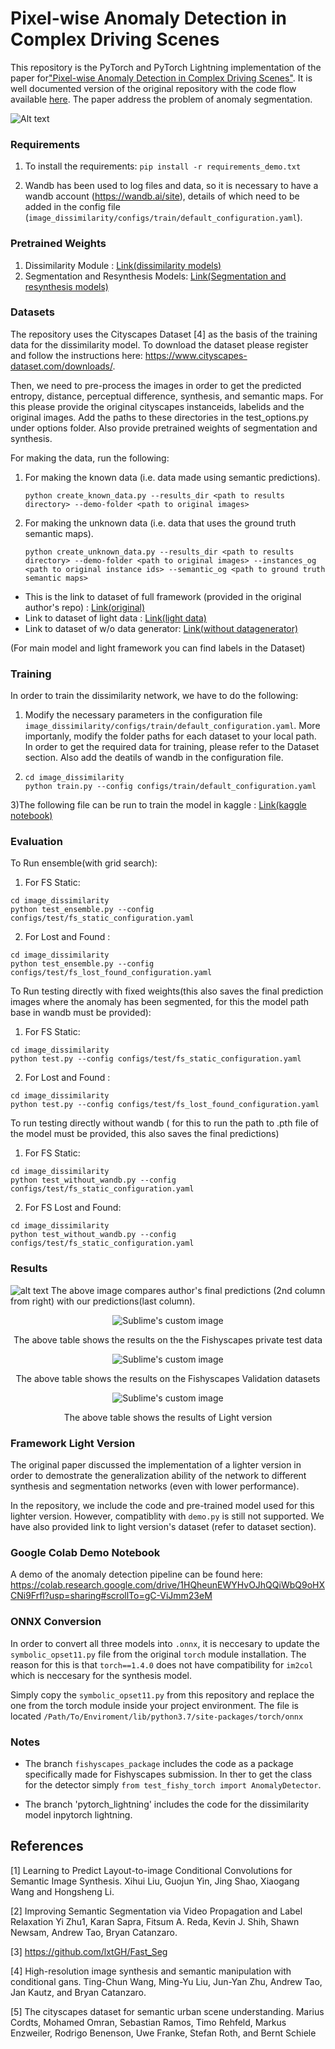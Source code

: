 # Pixel-wise Anomaly Detection in Complex Driving Scenes
This repository is the PyTorch and PyTorch Lightning implementation of the paper for["Pixel-wise Anomaly Detection in Complex Driving Scenes"](https://arxiv.org/abs/2103.05445). It is well documented version of the original repository with the code flow available [here](https://github.com/giandbt/synboost). The paper address the problem of anomaly segmentation.

![Alt text](display_images/methodology.png?raw=true "Methodology")

### Requirements

1) To install the requirements:
```pip install -r requirements_demo.txt```

2) Wandb has been used to log files and data, so it is necessary to have a wandb account (https://wandb.ai/site), details of which need to be added in the config file (`image_dissimilarity/configs/train/default_configuration.yaml`). 


### Pretrained Weights

1) Dissimilarity Module : [Link(dissimilarity models)](https://drive.google.com/drive/folders/16ELWb4Qu0AZ5dolf1vT5SoIkpdNR59DR?usp=sharing)
3) Segmentation and Resynthesis Models: [Link(Segmentation and resynthesis models)](https://drive.google.com/drive/folders/1OLsxpM_D6c8kGxikZwlytYDYZtR8S3C-?usp=sharing)


### Datasets 
The repository uses the Cityscapes Dataset [4] as the basis of the training data for the dissimilarity model. 
To download the dataset please register and follow the instructions here: https://www.cityscapes-dataset.com/downloads/.

Then, we need to pre-process the images in order to get the predicted entropy, distance, perceptual difference, synthesis, and semantic maps.
For this please provide the original cityscapes instanceids, labelids and the original images. Add the paths to these directories in the test_options.py under options folder.
Also provide pretrained weights of segmentation and synthesis.

For making the data, run the following:

1) For making the known data (i.e. data made using semantic predictions).
   ```
   python create_known_data.py --results_dir <path to results directory> --demo-folder <path to original images>
   ```

2) For making the unknown data (i.e. data that uses the ground truth semantic maps).
   ```
   python create_unknown_data.py --results_dir <path to results directory> --demo-folder <path to original images> --instances_og <path to original instance ids> --semantic_og <path to ground truth semantic maps>
   ```

- This is the link to dataset of full framework (provided in the original author's repo) : [Link(original)](http://robotics.ethz.ch/~asl-datasets/Dissimilarity/data_processed.tar)
- Link to dataset of light data : [Link(light data)](https://www.kaggle.com/mlrc2021anonymous/synboost-light-data)
- Link to dataset of w/o data generator: [Link(without datagenerator)](https://www.kaggle.com/mlrc2021anonymous/synboost-without-data-generator)

(For main model and light framework you can find labels in the Dataset)


### Training 
In order to train the dissimilarity network, we have to do the following:

1) Modify the necessary parameters in the configuration file `image_dissimilarity/configs/train/default_configuration.yaml`. 
More importanly, modify the folder paths for each dataset to your local path. In order to get the required data for training, please 
refer to the Dataset section. Also add the deatils of wandb in the configuration file.
2) ```
   cd image_dissimilarity
   python train.py --config configs/train/default_configuration.yaml
   ```
3)The following file can be run to train the model in kaggle : [Link(kaggle notebook)](https://www.kaggle.com/cshanmukhsivasai/synboost-pytorch/edit)

### Evaluation
To Run ensemble(with grid search):
1) For FS Static: 
```
cd image_dissimilarity
python test_ensemble.py --config configs/test/fs_static_configuration.yaml 
```

2) For Lost and Found : 
```
cd image_dissimilarity
python test_ensemble.py --config configs/test/fs_lost_found_configuration.yaml 
```

To Run testing directly with fixed weights(this also saves the final prediction images where the anomaly has been segmented, for this the model path base in wandb must be provided):
1) For FS Static: 
```
cd image_dissimilarity
python test.py --config configs/test/fs_static_configuration.yaml 
``` 
2) For Lost and Found : 
```
cd image_dissimilarity
python test.py --config configs/test/fs_lost_found_configuration.yaml 
```
To run testing directly without wandb ( for this to run the path to .pth file of the model must be provided, this also saves the final predictions)
1) For FS Static:
```
cd image_dissimilarity
python test_without_wandb.py --config configs/test/fs_static_configuration.yaml 
```
2) For FS Lost and Found:
```
cd image_dissimilarity
python test_without_wandb.py --config configs/test/fs_static_configuration.yaml 
```
   
### Results

![alt text](https://github.com/manideep1108/synboost/blob/master/display_images/Comapring%20oututs%20of%20ours%20and%20authors.jpeg?raw=true)
The above image compares author's final predictions (2nd column from right) with our predictions(last column).


<p align="center">
  <img src="https://github.com/manideep1108/synboost/blob/master/display_images/main%20results.png?raw=true" alt="Sublime's custom image"/>
</p>
<p align="center">
  The above table shows the results on the the Fishyscapes private test data
</p>

<p align="center">
  <img src="https://github.com/manideep1108/synboost/blob/master/display_images/table%202.png?raw=true" alt="Sublime's custom image"/>
</p>
<p align="center">
  The above table shows the results on the Fishyscapes Validation datasets
</p>

<p align="center">
  <img src="https://github.com/manideep1108/synboost/blob/master/display_images/light.png?raw=true" alt="Sublime's custom image"/>
</p>
<p align="center">
  The above table shows the results of Light version 
</p>



### Framework Light Version 
The original paper discussed the implementation of a lighter version in order to demostrate the generalization ability of the network to different
synthesis and segmentation networks (even with lower performance).

In the repository, we include the code and pre-trained model used for this lighter version. However, compatiblity with `demo.py` is still not supported. 
We have also provided link to light version's dataset (refer to dataset section).


### Google Colab Demo Notebook
A demo of the anomaly detection pipeline can be found here: https://colab.research.google.com/drive/1HQheunEWYHvOJhQQiWbQ9oHXCNi9Frfl?usp=sharing#scrollTo=gC-ViJmm23eM

### ONNX Conversion 

In order to convert all three models into `.onnx`, it is neccesary to update the `symbolic_opset11.py` file from the
original `torch` module installation. The reason for this is that `torch==1.4.0` does not have compatibility for `im2col`
which is neccesary for the synthesis model. 

Simply copy the `symbolic_opset11.py` from this repository and replace the one from the torch module inside your project environment. 
The file is located `/Path/To/Enviroment/lib/python3.7/site-packages/torch/onnx`

### Notes 

- The branch `fishyscapes_package` includes the code as a package specifically made for Fishyscapes submission.
In ther to get the class for the detector simply `from test_fishy_torch import AnomalyDetector`.

- The branch 'pytorch_lightning' includes the code for the dissimilarity model inpytorch lightning.



## References
[1] Learning to Predict Layout-to-image Conditional Convolutions for Semantic Image Synthesis.
Xihui Liu, Guojun Yin, Jing Shao, Xiaogang Wang and Hongsheng Li.

[2] Improving Semantic Segmentation via Video Propagation and Label Relaxation
Yi Zhu1, Karan Sapra, Fitsum A. Reda, Kevin J. Shih, Shawn Newsam, Andrew Tao, Bryan Catanzaro.

[3] https://github.com/lxtGH/Fast_Seg

[4] High-resolution image synthesis and semantic manipulation with conditional gans.
Ting-Chun Wang, Ming-Yu Liu, Jun-Yan Zhu, Andrew Tao, Jan Kautz, and Bryan Catanzaro. 

[5] The cityscapes dataset for semantic urban scene understanding. 
Marius Cordts, Mohamed Omran, Sebastian Ramos, Timo Rehfeld, Markus Enzweiler, Rodrigo Benenson, Uwe Franke, Stefan Roth, and Bernt Schiele